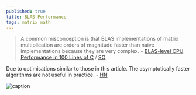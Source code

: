 ```yaml
---
published: true
title: BLAS Performance
tags: matrix math
---
```

> A common misconception is that BLAS implementations of matrix multiplication are orders of magnitude faster than naive implementations because they are very complex. - [BLAS-level CPU Performance in 100 Lines of C](https://cs.stanford.edu/people/shadjis/blas.html)  / [SO](https://stackoverflow.com/questions/1303182/how-does-blas-get-such-extreme-performance/11421344#11421344)

Due to optimisations similar to those in this article. The asymptotically faster algorithms are not useful in practice. - [HN](https://news.ycombinator.com/item?id=30509893)


![caption](https://cs.stanford.edu/people/shadjis/Optimizations.png)
